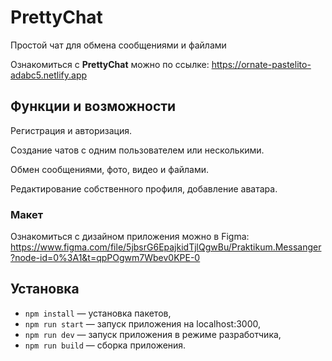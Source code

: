 # PrettyChat

Простой чат для обмена сообщениями и файлами

Ознакомиться с __PrettyChat__  можно по ссылке:
https://ornate-pastelito-adabc5.netlify.app

## Функции и возможности

Регистрация и авторизация.

Создание чатов с одним пользователем или несколькими.

Обмен сообщениями, фото, видео и файлами.

Редактирование собственного профиля, добавление аватара.

### Макет

Ознакомиться с дизайном приложения можно в Figma: 
https://www.figma.com/file/5jbsrG6EpajkidTjlQgwBu/Praktikum.Messanger?node-id=0%3A1&t=qpPOgwm7Wbev0KPE-0

## Установка

- `npm install`   — установка пакетов,
- `npm run start`     — запуск приложения на localhost:3000,
- `npm run dev`   — запуск приложения в режиме разработчика,
- `npm run build` — сборка приложения.
